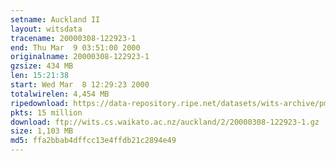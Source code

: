```yaml
---
setname: Auckland II
layout: witsdata
tracename: 20000308-122923-1
end: Thu Mar  9 03:51:00 2000
originalname: 20000308-122923-1
gzsize: 434 MB
len: 15:21:38
start: Wed Mar  8 12:29:23 2000
totalwirelen: 4,454 MB
ripedownload: https://data-repository.ripe.net/datasets/wits-archive/pma/long/auck/2//20000308-122923-1.gz
pkts: 15 million
download: ftp://wits.cs.waikato.ac.nz/auckland/2/20000308-122923-1.gz
size: 1,103 MB
md5: ffa2bbab4dffcc13e4ffdb21c2894e49
---
```

